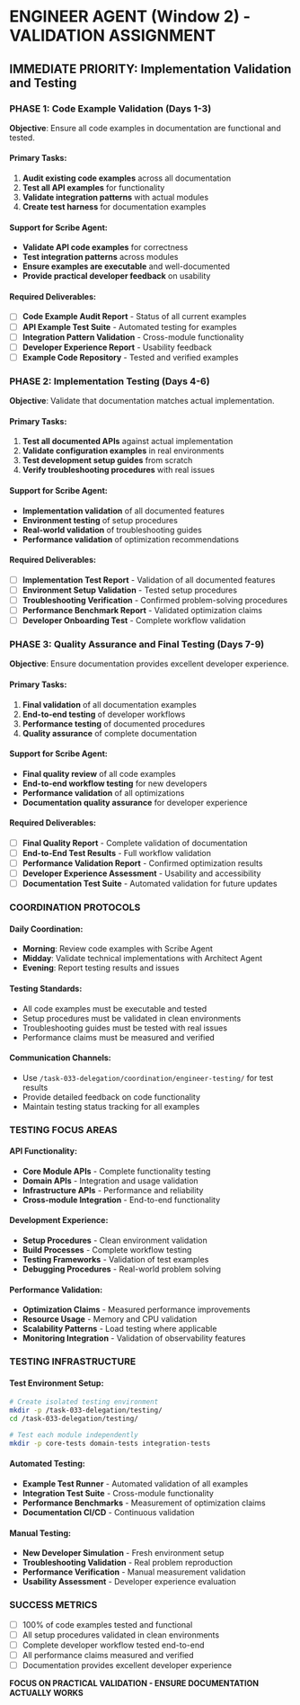 # ENGINEER AGENT (Window 2) - VALIDATION ASSIGNMENT

## IMMEDIATE PRIORITY: Implementation Validation and Testing

### PHASE 1: Code Example Validation (Days 1-3)

**Objective**: Ensure all code examples in documentation are functional and tested.

#### Primary Tasks:
1. **Audit existing code examples** across all documentation
2. **Test all API examples** for functionality
3. **Validate integration patterns** with actual modules
4. **Create test harness** for documentation examples

#### Support for Scribe Agent:
- **Validate API code examples** for correctness
- **Test integration patterns** across modules
- **Ensure examples are executable** and well-documented
- **Provide practical developer feedback** on usability

#### Required Deliverables:
- [ ] **Code Example Audit Report** - Status of all current examples
- [ ] **API Example Test Suite** - Automated testing for examples
- [ ] **Integration Pattern Validation** - Cross-module functionality
- [ ] **Developer Experience Report** - Usability feedback
- [ ] **Example Code Repository** - Tested and verified examples

### PHASE 2: Implementation Testing (Days 4-6)

**Objective**: Validate that documentation matches actual implementation.

#### Primary Tasks:
1. **Test all documented APIs** against actual implementation
2. **Validate configuration examples** in real environments
3. **Test development setup guides** from scratch
4. **Verify troubleshooting procedures** with real issues

#### Support for Scribe Agent:
- **Implementation validation** of all documented features
- **Environment testing** of setup procedures
- **Real-world validation** of troubleshooting guides
- **Performance validation** of optimization recommendations

#### Required Deliverables:
- [ ] **Implementation Test Report** - Validation of all documented features
- [ ] **Environment Setup Validation** - Tested setup procedures
- [ ] **Troubleshooting Verification** - Confirmed problem-solving procedures
- [ ] **Performance Benchmark Report** - Validated optimization claims
- [ ] **Developer Onboarding Test** - Complete workflow validation

### PHASE 3: Quality Assurance and Final Testing (Days 7-9)

**Objective**: Ensure documentation provides excellent developer experience.

#### Primary Tasks:
1. **Final validation** of all documentation examples
2. **End-to-end testing** of developer workflows
3. **Performance testing** of documented procedures
4. **Quality assurance** of complete documentation

#### Support for Scribe Agent:
- **Final quality review** of all code examples
- **End-to-end workflow testing** for new developers
- **Performance validation** of all optimizations
- **Documentation quality assurance** for developer experience

#### Required Deliverables:
- [ ] **Final Quality Report** - Complete validation of documentation
- [ ] **End-to-End Test Results** - Full workflow validation
- [ ] **Performance Validation Report** - Confirmed optimization results
- [ ] **Developer Experience Assessment** - Usability and accessibility
- [ ] **Documentation Test Suite** - Automated validation for future updates

### COORDINATION PROTOCOLS

#### Daily Coordination:
- **Morning**: Review code examples with Scribe Agent
- **Midday**: Validate technical implementations with Architect Agent
- **Evening**: Report testing results and issues

#### Testing Standards:
- All code examples must be executable and tested
- Setup procedures must be validated in clean environments
- Troubleshooting guides must be tested with real issues
- Performance claims must be measured and verified

#### Communication Channels:
- Use `/task-033-delegation/coordination/engineer-testing/` for test results
- Provide detailed feedback on code functionality
- Maintain testing status tracking for all examples

### TESTING FOCUS AREAS

#### API Functionality:
- **Core Module APIs** - Complete functionality testing
- **Domain APIs** - Integration and usage validation
- **Infrastructure APIs** - Performance and reliability
- **Cross-module Integration** - End-to-end functionality

#### Development Experience:
- **Setup Procedures** - Clean environment validation
- **Build Processes** - Complete workflow testing
- **Testing Frameworks** - Validation of test examples
- **Debugging Procedures** - Real-world problem solving

#### Performance Validation:
- **Optimization Claims** - Measured performance improvements
- **Resource Usage** - Memory and CPU validation
- **Scalability Patterns** - Load testing where applicable
- **Monitoring Integration** - Validation of observability features

### TESTING INFRASTRUCTURE

#### Test Environment Setup:
```bash
# Create isolated testing environment
mkdir -p /task-033-delegation/testing/
cd /task-033-delegation/testing/

# Test each module independently
mkdir -p core-tests domain-tests integration-tests
```

#### Automated Testing:
- **Example Test Runner** - Automated validation of all examples
- **Integration Test Suite** - Cross-module functionality
- **Performance Benchmarks** - Measurement of optimization claims
- **Documentation CI/CD** - Continuous validation

#### Manual Testing:
- **New Developer Simulation** - Fresh environment setup
- **Troubleshooting Validation** - Real problem reproduction
- **Performance Verification** - Manual measurement validation
- **Usability Assessment** - Developer experience evaluation

### SUCCESS METRICS

- [ ] 100% of code examples tested and functional
- [ ] All setup procedures validated in clean environments
- [ ] Complete developer workflow tested end-to-end
- [ ] All performance claims measured and verified
- [ ] Documentation provides excellent developer experience

**FOCUS ON PRACTICAL VALIDATION - ENSURE DOCUMENTATION ACTUALLY WORKS**
